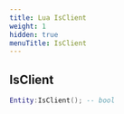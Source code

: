 ```yaml
---
title: Lua IsClient
weight: 1
hidden: true
menuTitle: IsClient
---
```

## IsClient
```lua
Entity:IsClient(); -- bool
```